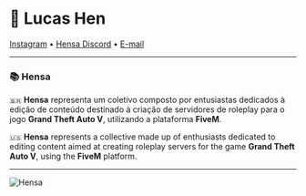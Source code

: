 # 💬 Lucas Hen
<a href="https://instagram.com/soulucashen/">Instagram</a> • <a href="https://discord.gg/95mzD4v5Sg">Hensa Discord</a> • <a href="mailto:lhdsa@icloud.com">E-mail</a> 

-------

### 📚 Hensa
`🇧🇷` **Hensa** representa um coletivo composto por entusiastas dedicados à edição de conteúdo destinado à criação de servidores de roleplay para o jogo **Grand Theft Auto V**, utilizando a plataforma **FiveM**.

`🇺🇸` **Hensa** represents a collective made up of enthusiasts dedicated to editing content aimed at creating roleplay servers for the game **Grand Theft Auto V**, using the **FiveM** platform.

-------

![Hensa](https://cdn.discordapp.com/attachments/1130691272848445530/1201996706351435796/2.2.png?ex=65f9fe2a&is=65e7892a&hm=252fa67bddcd7e3c9433dfe24ed33897e00a6073b949002d07c57b617d402a8d& "Hensa")
